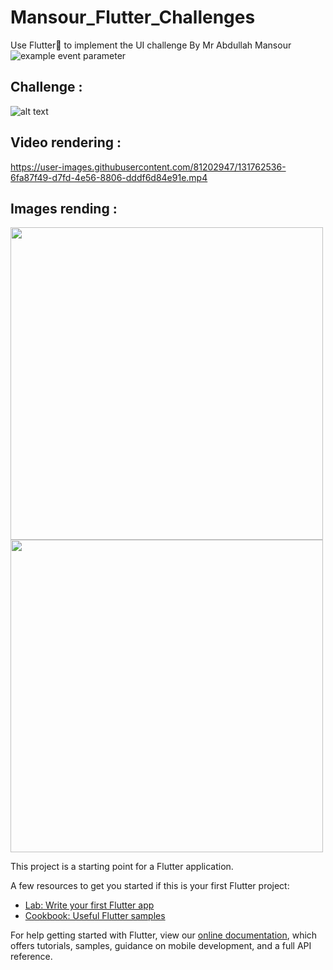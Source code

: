 # Mansour_Flutter_Challenges

Use Flutter💪 to implement the UI challenge By Mr Abdullah Mansour 
![example event parameter](https://img.shields.io/pub/v/get.svg?label=get&color=blue)

## Challenge : 
![alt text](https://scontent.ftun15-1.fna.fbcdn.net/v/t1.6435-9/p180x540/240904133_4693489324004211_4101127813612102277_n.jpg?_nc_cat=105&ccb=1-5&_nc_sid=825194&_nc_ohc=08GchzA9Us8AX-6qqRx&_nc_ht=scontent.ftun15-1.fna&oh=6027cc1905e56ce89ece0772d7be5092&oe=61565158)

## Video rendering : 

https://user-images.githubusercontent.com/81202947/131762536-6fa87f49-d7fd-4e56-8806-dddf6d84e91e.mp4


## Images rending : 

<img align="center" height="500" src="https://user-images.githubusercontent.com/81202947/131762658-1e7f7cbf-3725-4ce8-bbd4-2d9fd9574aa5.jpg">

<img align="center" height="500" src="https://user-images.githubusercontent.com/81202947/131762668-78ab1066-fdf2-4908-b318-b799a11036c5.jpg">




This project is a starting point for a Flutter application.

A few resources to get you started if this is your first Flutter project:

- [Lab: Write your first Flutter app](https://flutter.dev/docs/get-started/codelab)
- [Cookbook: Useful Flutter samples](https://flutter.dev/docs/cookbook)

For help getting started with Flutter, view our
[online documentation](https://flutter.dev/docs), which offers tutorials,
samples, guidance on mobile development, and a full API reference.
